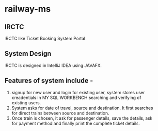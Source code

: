 # railway-ms


## IRCTC

IRCTC like Ticket Booking System Portal

## System Design

IRCTC is designed in IntelliJ IDEA using JAVAFX.


## Features of system include -

1. signup for new user and login for existing user, system stores user creadentials in MY SQL WORKBENCH searching and verifying of existing users.
2. System asks for date of travel, source and destination. It first searches for direct trains between source and destination.
3. Once train is chosen, it ask for passenger details, save the details, ask for payment method and finally print the complete ticket details.

